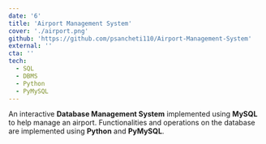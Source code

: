 ```yaml
---
date: '6'
title: 'Airport Management System'
cover: './airport.png'
github: 'https://github.com/psancheti110/Airport-Management-System'
external: ''
cta: ''
tech:
  - SQL
  - DBMS
  - Python
  - PyMySQL
---
```


An interactive <b>Database Management System</b> implemented using <b>MySQL</b> to help manage an airport. Functionalities and operations on the database are implemented using <b>Python</b> and <b>PyMySQL</b>.